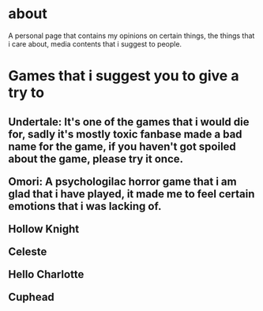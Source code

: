 # about
A personal page that contains my opinions on certain things, the things that i care about, media contents that i suggest to people.


<h1>Games that i suggest you to give a try to</h1>
<h2>Undertale: It's one of the games that i would die for, sadly it's mostly toxic fanbase made a bad name for the game, if you haven't got spoiled about the game, please try it once.

Omori: A psychologilac horror game that i am glad that i have played, it made me to feel certain emotions that i was lacking of.

Hollow Knight
  
Celeste
  
Hello Charlotte
  
Cuphead</h2>
